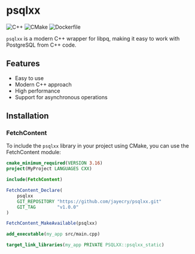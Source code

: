 # psqlxx

![C++](https://img.shields.io/badge/language-C++-brightgreen.svg)
![CMake](https://img.shields.io/badge/build-CMake-blue.svg)
![Dockerfile](https://img.shields.io/badge/container-Dockerfile-lightgrey.svg)

`psqlxx` is a modern C++ wrapper for libpq, making it easy to work with PostgreSQL from C++ code.

## Features

- Easy to use
- Modern C++ approach
- High performance
- Support for asynchronous operations

## Installation

### FetchContent

To include the `psqlxx` library in your project using CMake, you can use the FetchContent module:

```cmake
cmake_minimum_required(VERSION 3.16)
project(MyProject LANGUAGES CXX)

include(FetchContent)

FetchContent_Declare(
    psqlxx
    GIT_REPOSITORY "https://github.com/jayecry/psqlxx.git"
    GIT_TAG        "v1.0.0"
)

FetchContent_MakeAvailable(psqlxx)

add_executable(my_app src/main.cpp)

target_link_libraries(my_app PRIVATE PSQLXX::psqlxx_static)
